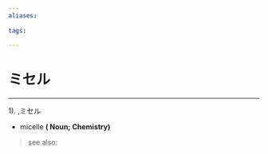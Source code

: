 ```yaml
---
aliases:
    
tags:
    
---
```


# ミセル
---
1).
,ミセル

- micelle
**( Noun; Chemistry)**
> see also: 
            